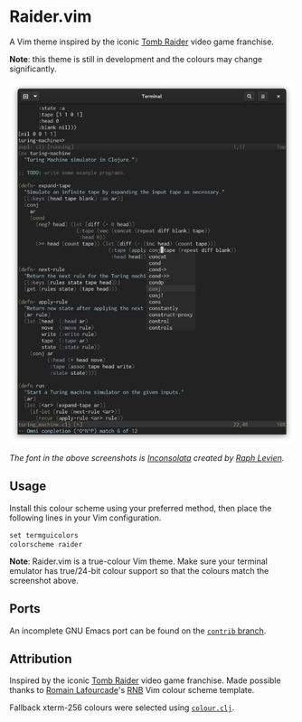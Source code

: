# Raider.vim

A Vim theme inspired by the iconic [Tomb Raider][] video game franchise.

**Note**: this theme is still in development and the colours may change
significantly.

![](https://raw.githubusercontent.com/axvr/raider.vim/4ecc2e5a200ae027c8d5f4e7c43d2b8a8ff75cfc/raider1.png)

_The font in the above screenshots is [Inconsolata](https://levien.com/type/myfonts/inconsolata.html) created by [Raph Levien](https://levien.com/)._


## Usage

Install this colour scheme using your preferred method, then place the
following lines in your Vim configuration.

```vim
set termguicolors
colorscheme raider
```

**Note**: Raider.vim is a true-colour Vim theme.  Make sure your terminal
emulator has true/24-bit colour support so that the colours match the
screenshot above.


## Ports

An incomplete GNU Emacs port can be found on the
[`contrib` branch](https://github.com/axvr/raider.vim/blob/contrib/emacs/raider-theme.el).


## Attribution

Inspired by the iconic [Tomb Raider][] video game franchise.  Made possible
thanks to [Romain Lafourcade][]'s [RNB][] Vim colour scheme template.

Fallback xterm-256 colours were selected using [`colour.clj`](https://github.com/axvr/codedump/tree/master/2021/colours).


[Tomb Raider]: https://en.wikipedia.org/wiki/Tomb_Raider
[Romain Lafourcade]: https://github.com/romainl
[RNB]: https://github.com/romainl/vim-rnb
